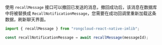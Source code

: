 

使用 `recallMessage` 接口可以撤回已发送的消息，撤回成功后，该消息在数据库中将被替换成 `RecallNotificationMessage`，您需要在成功回调里重新加载这条数据，刷新聊天界面。

```javascript
import { recallMessage } from "rongcloud-react-native-imlib";

const recallNotificationMessage = await recallMessage(messageId);
```
